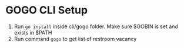 # GOGO CLI Setup

1. Run `go install` inside cli/gogo folder. Make sure $GOBIN is set and exists in $PATH
2. Run command `gogo` to get list of restroom vacancy
